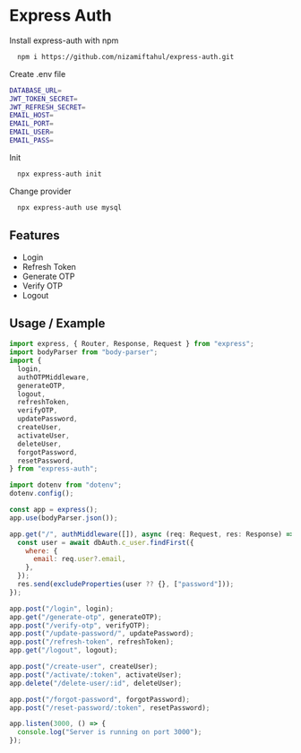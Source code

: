 # Express Auth

Install express-auth with npm

```bash
  npm i https://github.com/nizamiftahul/express-auth.git
```

Create .env file

```bash
DATABASE_URL=
JWT_TOKEN_SECRET=
JWT_REFRESH_SECRET=
EMAIL_HOST=
EMAIL_PORT=
EMAIL_USER=
EMAIL_PASS=
```

Init

```bash
  npx express-auth init
```

Change provider

```bash
  npx express-auth use mysql
```

## Features

- Login
- Refresh Token
- Generate OTP
- Verify OTP
- Logout

## Usage / Example

```javascript
import express, { Router, Response, Request } from "express";
import bodyParser from "body-parser";
import {
  login,
  authOTPMiddleware,
  generateOTP,
  logout,
  refreshToken,
  verifyOTP,
  updatePassword,
  createUser,
  activateUser,
  deleteUser,
  forgotPassword,
  resetPassword,
} from "express-auth";

import dotenv from "dotenv";
dotenv.config();

const app = express();
app.use(bodyParser.json());

app.get("/", authMiddleware([]), async (req: Request, res: Response) => {
  const user = await dbAuth.c_user.findFirst({
    where: {
      email: req.user?.email,
    },
  });
  res.send(excludeProperties(user ?? {}, ["password"]));
});

app.post("/login", login);
app.get("/generate-otp", generateOTP);
app.post("/verify-otp", verifyOTP);
app.post("/update-password/", updatePassword);
app.post("/refresh-token", refreshToken);
app.get("/logout", logout);

app.post("/create-user", createUser);
app.post("/activate/:token", activateUser);
app.delete("/delete-user/:id", deleteUser);

app.post("/forgot-password", forgotPassword);
app.post("/reset-password/:token", resetPassword);

app.listen(3000, () => {
  console.log("Server is running on port 3000");
});
```
